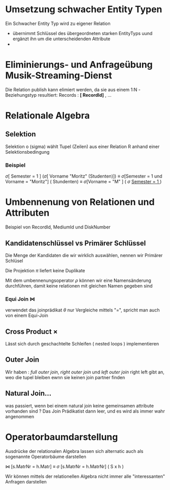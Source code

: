 
# Umsetzung schwacher Entity Typen

Ein Schwacher Entity Typ wird zu eigener Relation 
- übernimmt Schlüssel des übergeordneten starken EntityTyps uund ergänzt ihn um die unterscheidenden Attribute 
- 




# Eliminierungs- und Anfrageübung Musik-Streaming-Dienst 
Die Relation publish kann elimiert werden, da sie aus einem 1:N -Beziehungstyp resultiert:
Records : __[ RecordId]__  , ...


# Relationale Algebra 


## Selektion 
Selektion o (sigma) wählt Tupel (Zeilen) aus einer Relation R anhand einer Selektionsbedingung 

### Beispiel

 $\sigma$[ Semester = 1 ] ($\sigma$[ Vorname "Moritz" (Studenten)])
$\equiv$
 $\sigma$[Semester = 1 und Vorname = "Moritz"] ( Stundenten)
 $\equiv$
$\sigma$[Vorname = "M" ] ( $\sigma$  [Semester = 1 ](Studenten) )


# Umbennenung von Relationen und Attributen 

Beispiel von RecordId, MediumId und DiskNumber 

## Kandidatenschlüssel vs Primärer Schlüssel 
Die Menge der Kandidaten die wir wirklich auswählen, nennen wir Primärer Schlüsel 

Die Projektion $\pi$ liefert keine Duplikate 

Mit dem umbennenungsoperator $\rho$ können wir eine Namensänderung durchführen, damit keine relationen mit gleichen Namen gegeben sind 



### Equi Join $\Join$
verwendet das joinprädikat $\theta$ nur Vergleiche mittels "=", spricht man auch von einem Equi-Join 

## Cross Product $\times$
Lässt sich durch geschachtelte Schleifen ( nested loops ) implementieren 

## Outer Join 
Wir haben : *full outer join*, *right outer join* und *left outer join* 
right left gibt an, weo die tupel bleiben ewnn sie keinen join partner finden 

## Natural Join…
was passiert, wenn bei einem natural join keine gemeinsamen attribute vorhanden sind ? 
Das Join Prädikatist dann leer, und es wird als immer wahr angenommen 



# Operatorbaumdarstellung 
Ausdrücke der relationalen Algebra lassen sich alternatic auch als sogenannte Operatorbäume darstellen 

$\Join$ [s.MatrNr = h.Matr] $\equiv$ $\sigma$ [s.MatrNr = h.MatrNr] ( S x h )

Wir können mittels der relationellen Algebra nicht immer alle "interessanten" Anfragen darstellen



